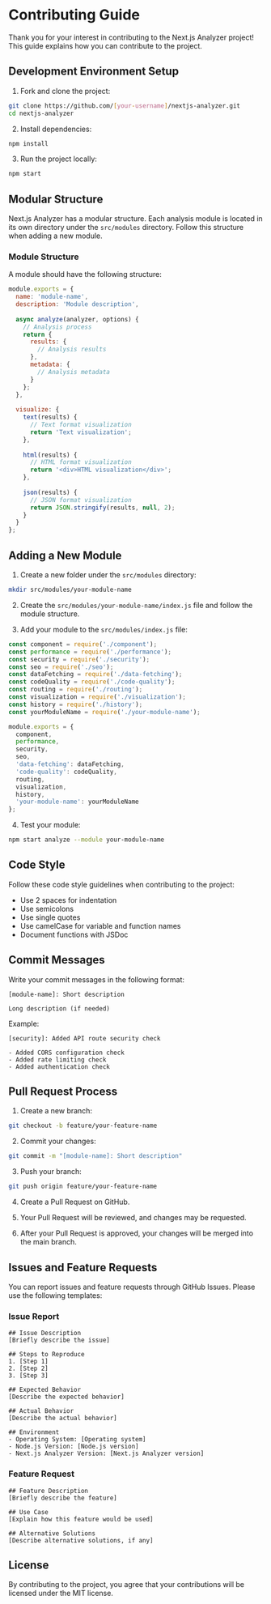 # Contributing Guide

Thank you for your interest in contributing to the Next.js Analyzer project! This guide explains how you can contribute to the project.

## Development Environment Setup

1. Fork and clone the project:

```bash
git clone https://github.com/[your-username]/nextjs-analyzer.git
cd nextjs-analyzer
```

2. Install dependencies:

```bash
npm install
```

3. Run the project locally:

```bash
npm start
```

## Modular Structure

Next.js Analyzer has a modular structure. Each analysis module is located in its own directory under the `src/modules` directory. Follow this structure when adding a new module.

### Module Structure

A module should have the following structure:

```javascript
module.exports = {
  name: 'module-name',
  description: 'Module description',
  
  async analyze(analyzer, options) {
    // Analysis process
    return {
      results: {
        // Analysis results
      },
      metadata: {
        // Analysis metadata
      }
    };
  },
  
  visualize: {
    text(results) {
      // Text format visualization
      return 'Text visualization';
    },
    
    html(results) {
      // HTML format visualization
      return '<div>HTML visualization</div>';
    },
    
    json(results) {
      // JSON format visualization
      return JSON.stringify(results, null, 2);
    }
  }
};
```

## Adding a New Module

1. Create a new folder under the `src/modules` directory:

```bash
mkdir src/modules/your-module-name
```

2. Create the `src/modules/your-module-name/index.js` file and follow the module structure.

3. Add your module to the `src/modules/index.js` file:

```javascript
const component = require('./component');
const performance = require('./performance');
const security = require('./security');
const seo = require('./seo');
const dataFetching = require('./data-fetching');
const codeQuality = require('./code-quality');
const routing = require('./routing');
const visualization = require('./visualization');
const history = require('./history');
const yourModuleName = require('./your-module-name');

module.exports = {
  component,
  performance,
  security,
  seo,
  'data-fetching': dataFetching,
  'code-quality': codeQuality,
  routing,
  visualization,
  history,
  'your-module-name': yourModuleName
};
```

4. Test your module:

```bash
npm start analyze --module your-module-name
```

## Code Style

Follow these code style guidelines when contributing to the project:

- Use 2 spaces for indentation
- Use semicolons
- Use single quotes
- Use camelCase for variable and function names
- Document functions with JSDoc

## Commit Messages

Write your commit messages in the following format:

```
[module-name]: Short description

Long description (if needed)
```

Example:

```
[security]: Added API route security check

- Added CORS configuration check
- Added rate limiting check
- Added authentication check
```

## Pull Request Process

1. Create a new branch:

```bash
git checkout -b feature/your-feature-name
```

2. Commit your changes:

```bash
git commit -m "[module-name]: Short description"
```

3. Push your branch:

```bash
git push origin feature/your-feature-name
```

4. Create a Pull Request on GitHub.

5. Your Pull Request will be reviewed, and changes may be requested.

6. After your Pull Request is approved, your changes will be merged into the main branch.

## Issues and Feature Requests

You can report issues and feature requests through GitHub Issues. Please use the following templates:

### Issue Report

```
## Issue Description
[Briefly describe the issue]

## Steps to Reproduce
1. [Step 1]
2. [Step 2]
3. [Step 3]

## Expected Behavior
[Describe the expected behavior]

## Actual Behavior
[Describe the actual behavior]

## Environment
- Operating System: [Operating system]
- Node.js Version: [Node.js version]
- Next.js Analyzer Version: [Next.js Analyzer version]
```

### Feature Request

```
## Feature Description
[Briefly describe the feature]

## Use Case
[Explain how this feature would be used]

## Alternative Solutions
[Describe alternative solutions, if any]
```

## License

By contributing to the project, you agree that your contributions will be licensed under the MIT license.
